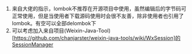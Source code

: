 1. 来自大佬的指示，lombok不推荐在开源项目中使用，虽然编辑后的字节码可正常使用，但是当使用者下载源码使用时会很不友善，除非使用者也引用了lombok。有空可以全部delombok下
2. 可以考虑加入来自项目(Weixin-Java-Tool)[https://github.com/chanjarster/weixin-java-tools/wiki/WxSession]的SessionManager
